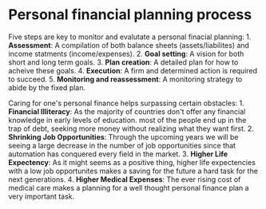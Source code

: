 # Personal financial planning process

Five steps are key to monitor and evalutate a personal finacial planning:
    1. **Assessment**: A compilation of both balance sheets (assets/liabilites) and income statments (income/expenses).
    2. **Goal setting**: A vision for both short and long term goals.
    3. **Plan creation**: A detailed plan for how to acheive these goals.
    4. **Execution**: A firm and determined action is required to succeed.
    5. **Monitoring and reassessment**: A monitoring strategy to abide by the fixed plan.

Caring for one's personal finance helps surpassing certain obstacles:
    1. **Financial Illiteracy**: As the majority of countries don't offer any financial knowledge in early levels of education. most of the people end up in the trap of debt, seeking more money without realizing what they want first.
    2. **Shrinking Job Opportunities**: Through the upcoming years we will be seeing a large decrease in the number of job opportunities since that automation has conquered every field in the market.
    3. **Higher Life Expectency**: As it might seems as a positive thing, higher life expectencies with a low job opportunites makes a saving for the future a hard task for the next generations.
    4. **Higher Medical Expenses**: The ever rising cost of medical care makes a planning for a well thought personal finance plan a very important task.

